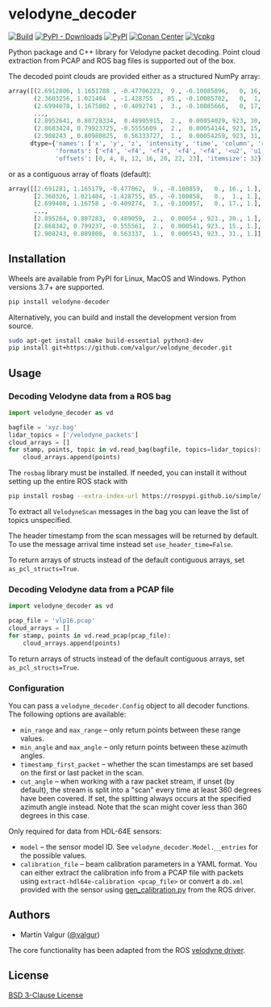 # velodyne_decoder
[![Build](https://github.com/valgur/velodyne_decoder/actions/workflows/build.yml/badge.svg?event=push)](https://github.com/valgur/velodyne_decoder/actions/workflows/build.yml) [![PyPI - Downloads](https://img.shields.io/pypi/dm/velodyne-decoder)](https://pypistats.org/packages/velodyne-decoder) [![PyPI](https://img.shields.io/pypi/v/velodyne-decoder)](https://pypi.org/project/velodyne-decoder/) [![Conan Center](https://img.shields.io/conan/v/velodyne_decoder)](https://conan.io/center/recipes/velodyne_decoder) [![Vcpkg](https://img.shields.io/vcpkg/v/velodyne-decoder)](https://vcpkg.link/ports/velodyne-decoder)

Python package and C++ library for Velodyne packet decoding. Point cloud extraction from PCAP and ROS bag files is
supported out of the box.

The decoded point clouds are provided either as a structured NumPy array:

```python
array([(2.6912806, 1.1651788 , -0.47706223,  9., -0.10085896,   0, 16, 1),
       (2.3603256, 1.021404  , -1.428755  , 85., -0.10085782,   0,  1, 1),
       (2.6994078, 1.1675802 , -0.4092741 ,  3., -0.10085666,   0, 17, 1),
       ...,
       (2.8952641, 0.80728334,  0.48905915,  2.,  0.00054029, 923, 30, 1),
       (2.8683424, 0.79923725, -0.5555609 ,  2.,  0.00054144, 923, 15, 1),
       (2.908243 , 0.80980825,  0.56333727,  1.,  0.00054259, 923, 31, 1)],
      dtype={'names': ['x', 'y', 'z', 'intensity', 'time', 'column', 'ring', 'return_type'], 
             'formats': ['<f4', '<f4', '<f4', '<f4', '<f4', '<u2', 'u1', 'u1'], 
             'offsets': [0, 4, 8, 12, 16, 20, 22, 23], 'itemsize': 32})
```

or as a contiguous array of floats (default):

```python
array([[2.691281, 1.165179, -0.477062,  9., -0.100859,   0., 16., 1.],
       [2.360326, 1.021404, -1.428755, 85., -0.100858,   0.,  1., 1.],
       [2.699408, 1.16758 , -0.409274,  3., -0.100857,   0., 17., 1.],
       ...,
       [2.895264, 0.807283,  0.489059,  2.,  0.00054 , 923., 30., 1.],
       [2.868342, 0.799237, -0.555561,  2.,  0.000541, 923., 15., 1.],
       [2.908243, 0.809808,  0.563337,  1.,  0.000543, 923., 31., 1.]], dtype=float32)
```

## Installation

Wheels are available from PyPI for Linux, MacOS and Windows. Python versions 3.7+ are supported.

```bash
pip install velodyne-decoder
```

Alternatively, you can build and install the development version from source.

```bash
sudo apt-get install cmake build-essential python3-dev
pip install git+https://github.com/valgur/velodyne_decoder.git
```

## Usage

### Decoding Velodyne data from a ROS bag

```python
import velodyne_decoder as vd

bagfile = 'xyz.bag'
lidar_topics = ['/velodyne_packets']
cloud_arrays = []
for stamp, points, topic in vd.read_bag(bagfile, topics=lidar_topics):
    cloud_arrays.append(points)
```

The `rosbag` library must be installed. If needed, you can install it without setting up the entire ROS stack with

```bash
pip install rosbag --extra-index-url https://rospypi.github.io/simple/
```

To extract all `VelodyneScan` messages in the bag you can leave the list of topics unspecified.

The header timestamp from the scan messages will be returned by default. To use the message arrival time instead
set `use_header_time=False`.

To return arrays of structs instead of the default contiguous arrays, set `as_pcl_structs=True`.

### Decoding Velodyne data from a PCAP file

```python
import velodyne_decoder as vd

pcap_file = 'vlp16.pcap'
cloud_arrays = []
for stamp, points in vd.read_pcap(pcap_file):
    cloud_arrays.append(points)
```

To return arrays of structs instead of the default contiguous arrays, set `as_pcl_structs=True`.

### Configuration

You can pass a `velodyne_decoder.Config` object to all decoder functions. The following options are available:

* `min_range` and `max_range` – only return points between these range values.
* `min_angle` and `max_angle` – only return points between these azimuth angles.
* `timestamp_first_packet` – whether the scan timestamps are set based on the first or last packet in the scan.
* `cut_angle` – when working with a raw packet stream, if unset (by default), the stream is split into a "scan" every time at least 360 degrees have been covered.
  If set, the splitting always occurs at the specified azimuth angle instead. Note that the scan might cover less than 360 degrees in this case.

Only required for data from HDL-64E sensors:
* `model` – the sensor model ID. See `velodyne_decoder.Model.__entries` for the possible values.
* `calibration_file` – beam calibration parameters in a YAML format.
  You can either extract the calibration info from a PCAP file with packets using `extract-hdl64e-calibration <pcap_file>` or
  convert a `db.xml` provided with the sensor using [gen_calibration.py](https://wiki.ros.org/velodyne_pointcloud#gen_calibration.py) from the ROS driver.

## Authors

* Martin Valgur ([@valgur](https://github.com/valgur))

The core functionality has been adapted from the ROS [velodyne driver](https://github.com/ros-drivers/velodyne).

## License

[BSD 3-Clause License](LICENSE)
